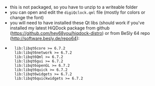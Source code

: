 - this is not packaged, so you have to unzip to a writeable folder
- you can open and edit the ```digiQclock.qml``` file (mostly for colors or change the font)
- you will need to have installed these Qt libs (should work if you've installed my latest HiQDock package from github (https://github.com/hey68you/hiqdock-distro) or from BeSly 64 repo (http://software.besly.de/repo64):
- ```
    lib:libqt6core >= 6.7.2
    lib:libqt6network >= 6.7.2
    lib:libqt6Qml >= 6.7.2
    lib:libqt6gui >= 6.7.2
    lib:libqt6openGL >= 6.7.2
	lib:libqt6quick >= 6.7.2
	lib:libqt6widgets >= 6.7.2
	lib:libqt6quickwidgets >= 6.7.2
